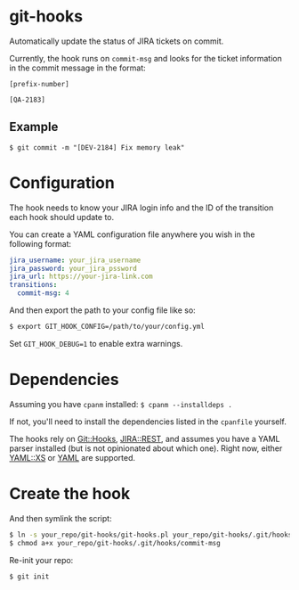 # git-hooks

Automatically update the status of JIRA tickets on commit.

Currently, the hook runs on ```commit-msg``` and looks for the ticket information in the commit message in the format:

```
[prefix-number]
```

```[QA-2183]```

## Example

```$ git commit -m "[DEV-2184] Fix memory leak"```

# Configuration

The hook needs to know your JIRA login info and the ID of the transition each hook should update to.

You can create a YAML configuration file anywhere you wish in the following format:

```yaml
jira_username: your_jira_username
jira_password: your_jira_pssword
jira_url: https://your-jira-link.com
transitions:
  commit-msg: 4
````

And then export the path to your config file like so:

```bash
$ export GIT_HOOK_CONFIG=/path/to/your/config.yml
```

Set ```GIT_HOOK_DEBUG=1``` to enable extra warnings.

# Dependencies

Assuming you have ```cpanm``` installed: ```$ cpanm --installdeps .```

If not, you'll need to install the dependencies listed in the ```cpanfile``` yourself.

The hooks rely on [Git::Hooks](http://search.cpan.org/~gnustavo/Git-Hooks-2.1.7/lib/Git/Hooks.pm), [JIRA::REST](http://search.cpan.org/~gnustavo/JIRA-REST-0.010/lib/JIRA/REST.pm), and assumes you have a YAML parser installed (but is not opinionated about which one). Right now, either [YAML::XS](http://search.cpan.org/dist/YAML-LibYAML/lib/YAML/XS.pod) or [YAML](http://search.cpan.org/~ingy/YAML-1.23/lib/YAML.pod) are supported.

# Create the hook


And then symlink the script:

```bash
$ ln -s your_repo/git-hooks/git-hooks.pl your_repo/git-hooks/.git/hooks/commit-msg
$ chmod a+x your_repo/git-hooks/.git/hooks/commit-msg
```

Re-init your repo:

```bash
$ git init
```

